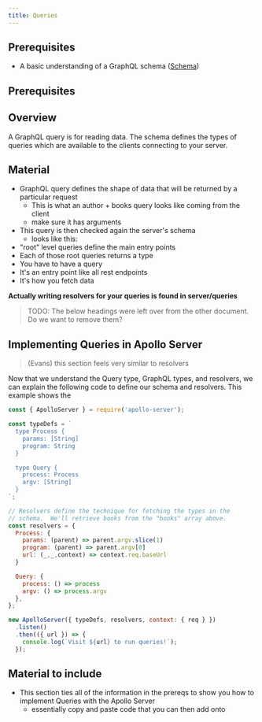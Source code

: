 ```yaml
---
title: Queries
---
```


## Prerequisites

* A basic understanding of a GraphQL schema ([Schema]())
## Prerequisites

## Overview

A GraphQL query is for reading data.  The schema defines the types of queries which are available to the clients connecting to your server.

## Material

* GraphQL query defines the shape of data that will be returned by a particular request
  * This is what an author + books query looks like coming from the client
  * make sure it has arguments
* This query is then checked again the server's schema
  * looks like this:
* "root" level queries define the main entry points
* Each of those root queries returns a type
* You have to have a query
* It's an entry point like all rest endpoints
* It's how you fetch data

**Actually writing resolvers for your queries is found in server/queries**

> TODO: The below headings were left over from the other document.  Do we want to remove them?

## Implementing Queries in Apollo Server

> (Evans) this section feels very similar to resolvers

Now that we understand the Query type, GraphQL types, and resolvers, we can explain the following code to define our schema and resolvers. This example shows the

```js
const { ApolloServer } = require('apollo-server');

const typeDefs = `
  type Process {
    params: [String]
    program: String
  }

  type Query {
    process: Process
    argv: [String]
  }
`;

// Resolvers define the technique for fetching the types in the
// schema.  We'll retrieve books from the "books" array above.
const resolvers = {
  Process: {
    params: (parent) => parent.argv.slice(1)
    program: (parent) => parent.argv[0]
    url: (_,_,context) => context.req.baseUrl
  }

  Query: {
    process: () => process
    argv: () => process.argv
  },
};

new ApolloServer({ typeDefs, resolvers, context: { req } })
  .listen()
  .then(({ url }) => {
    console.log(`Visit ${url} to run queries!`);
  });
```

## Material to include

* This section ties all of the information in the prereqs to show you how to implement Queries with the Apollo Server
  * essentially copy and paste code that you can then add onto
